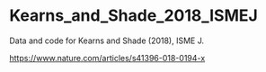 # Kearns_and_Shade_2018_ISMEJ

Data and code for Kearns and Shade (2018), ISME J.

https://www.nature.com/articles/s41396-018-0194-x
